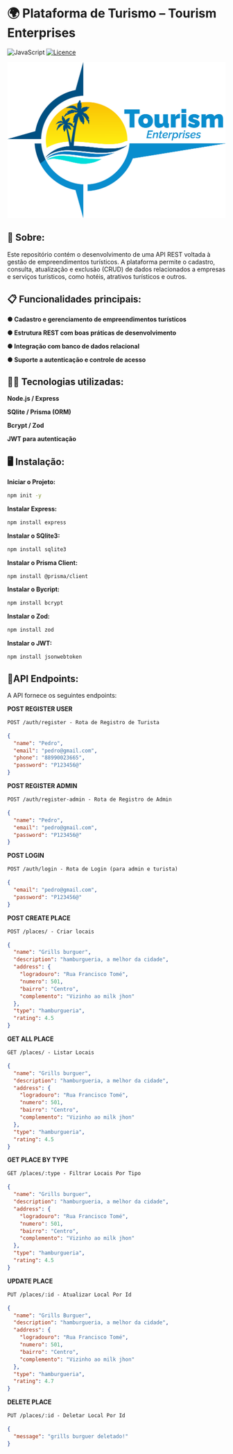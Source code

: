 # 🌍 Plataforma de Turismo – Tourism Enterprises

![JavaScript](https://img.shields.io/badge/javascript-%23323330.svg?style=for-the-badge&logo=javascript&logoColor=%23F7DF1E)
[![Licence](https://img.shields.io/github/license/Ileriayo/markdown-badges?style=for-the-badge)](./LICENSE)

![TOURISM ENTERPRISES](./assets/tourism-enterprises.png)

## 🧠 Sobre:

Este repositório contém o desenvolvimento de uma API REST voltada à gestão de empreendimentos turísticos. A plataforma permite o cadastro, consulta, atualização e exclusão (CRUD) de dados relacionados a empresas e serviços turísticos, como hotéis, atrativos turísticos e outros.

## 📋 Funcionalidades principais:

**● Cadastro e gerenciamento de empreendimentos turísticos**

**● Estrutura REST com boas práticas de desenvolvimento**

**● Integração com banco de dados relacional**

**● Suporte a autenticação e controle de acesso**

## 👨‍💻 Tecnologias utilizadas:

**Node.js / Express**

**SQlite / Prisma (ORM)**

**Bcrypt / Zod**

**JWT para autenticação**

## 🖥️ Instalação:

**Iniciar o Projeto:**

```bash
npm init -y
```

**Instalar Express:**

```bash
npm install express
```

**Instalar o SQlite3:**

```bash
npm install sqlite3
```

**Instalar o Prisma Client:**

```bash
npm install @prisma/client
```

**Instalar o Bycript:**

```bash
npm install bcrypt
```

**Instalar o Zod:**

```bash
npm install zod
```

**Instalar o JWT:**

```bash
npm install jsonwebtoken
```

## 📍API Endpoints:

A API fornece os seguintes endpoints:

**POST REGISTER USER**

```markdown
POST /auth/register - Rota de Registro de Turista
```

```json
{
  "name": "Pedro",
  "email": "pedro@gmail.com",
  "phone": "88990023665",
  "password": "P123456@"
}
```

**POST REGISTER ADMIN**

```markdown
POST /auth/register-admin - Rota de Registro de Admin
```

```json
{
  "name": "Pedro",
  "email": "pedro@gmail.com",
  "password": "P123456@"
}
```

**POST LOGIN**

```markdown
POST /auth/login - Rota de Login (para admin e turista)
```

```json
{
  "email": "pedro@gmail.com",
  "password": "P123456@"
}
```

**POST CREATE PLACE**

```markdown
POST /places/ - Criar locais
```

```json
{
  "name": "Grills burguer",
  "description": "hamburgueria, a melhor da cidade",
  "address": {
    "logradouro": "Rua Francisco Tomé",
    "numero": 501,
    "bairro": "Centro",
    "complemento": "Vizinho ao milk jhon"
  },
  "type": "hamburgueria",
  "rating": 4.5
}
```

**GET ALL PLACE**

```markdown
GET /places/ - Listar Locais
```

```json
{
  "name": "Grills burguer",
  "description": "hamburgueria, a melhor da cidade",
  "address": {
    "logradouro": "Rua Francisco Tomé",
    "numero": 501,
    "bairro": "Centro",
    "complemento": "Vizinho ao milk jhon"
  },
  "type": "hamburgueria",
  "rating": 4.5
}
```

**GET PLACE BY TYPE**

```markdown
GET /places/:type - Filtrar Locais Por Tipo
```

```json
{
  "name": "Grills burguer",
  "description": "hamburgueria, a melhor da cidade",
  "address": {
    "logradouro": "Rua Francisco Tomé",
    "numero": 501,
    "bairro": "Centro",
    "complemento": "Vizinho ao milk jhon"
  },
  "type": "hamburgueria",
  "rating": 4.5
}
```

**UPDATE PLACE**

```markdown
PUT /places/:id - Atualizar Local Por Id
```

```json
{
  "name": "Grills Burguer",
  "description": "hamburgueria, a melhor da cidade",
  "address": {
    "logradouro": "Rua Francisco Tomé",
    "numero": 501,
    "bairro": "Centro",
    "complemento": "Vizinho ao milk jhon"
  },
  "type": "hamburgueria",
  "rating": 4.7
}
```

**DELETE PLACE**

```markdown
PUT /places/:id - Deletar Local Por Id
```

```json
{
  "message": "grills burguer deletado!"
}
```
